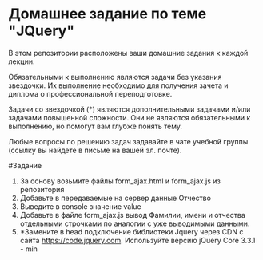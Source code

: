 # Домашнее задание по теме "JQuery"

В этом репозитории расположены ваши домашние задания к каждой лекции.

Обязательными к выполнению являются задачи без указания звездочки. Их выполнение необходимо для получения зачета и диплома о профессиональной переподготовке.

Задачи со звездочкой (*) являются дополнительными задачами и/или задачами повышенной сложности. Они не являются обязательными к выполнению, но помогут вам глубже понять тему.

Любые вопросы по решению задач задавайте в чате учебной группы (ссылку вы найдете в письме на вашей эл. почте).

#Задание

1. За основу возьмите файлы form_ajax.html и form_ajax.js из репозитория
2. Добавьте в передаваемые на сервер данные Отчество
3. Выведите в console значение value
4. Добавьте в файле form_ajax.js вывод Фамилии, имени и отчества отдельными строчками по аналогии с уже выводимыми данными.
5. *Замените в head подключение библиотеки Jquery через CDN с сайта https://code.jquery.com. Используйте версию jQuery Core 3.3.1 - min



